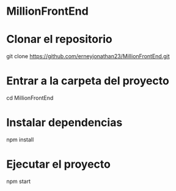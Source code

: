 # MillionFrontEnd

# Clonar el repositorio
git clone https://github.com/erneyjonathan23/MillionFrontEnd.git

# Entrar a la carpeta del proyecto
cd MillionFrontEnd

# Instalar dependencias
npm install

# Ejecutar el proyecto
npm start

